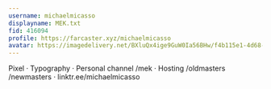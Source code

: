```yaml
---
username: michaelmicasso
displayname: MEK.txt
fid: 416094
profile: https://farcaster.xyz/michaelmicasso
avatar: https://imagedelivery.net/BXluQx4ige9GuW0Ia56BHw/f4b115e1-4d68-406d-2be5-494e0442d200/original
---
```


Pixel · Typography · Personal channel /mek · Hosting /oldmasters /newmasters · linktr.ee/michaelmicasso
